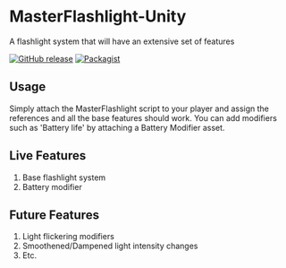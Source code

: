 # MasterFlashlight-Unity
A flashlight system that will have an extensive set of features

[![GitHub release](https://img.shields.io/badge/Build-1.01-brightgreen.svg)](https://github.com/DuckBoss/MasterFlashlight-Unity/releases/latest)
[![Packagist](https://img.shields.io/badge/License-MIT-blue.svg)](https://github.com/DuckBoss/MasterFlashlight-Unity/blob/master/LICENSE)


## Usage
Simply attach the MasterFlashlight script to your player and assign the references and all the base features should work.
You can add modifiers such as 'Battery life' by attaching a Battery Modifier asset.

## Live Features
1) Base flashlight system
2) Battery modifier

## Future Features
1) Light flickering modifiers
2) Smoothened/Dampened light intensity changes
3) Etc.
